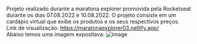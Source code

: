 Projeto realizado durante a maratona explorer promovida pela Rocketseat durante os dias 07.08.2022 e 10.08.2022. O projeto consiste em um cardápio virtual que exibe os produtos e os seus respectivos preços.
<br>
Link de visualização: https://maratonaexplorer03.netlify.app/
<br>
Abaixo temos uma imagem expositava:
![image](https://user-images.githubusercontent.com/102265187/183784162-aa0fcfbd-1c69-4cf3-adfe-4e40b8c3031d.png)
